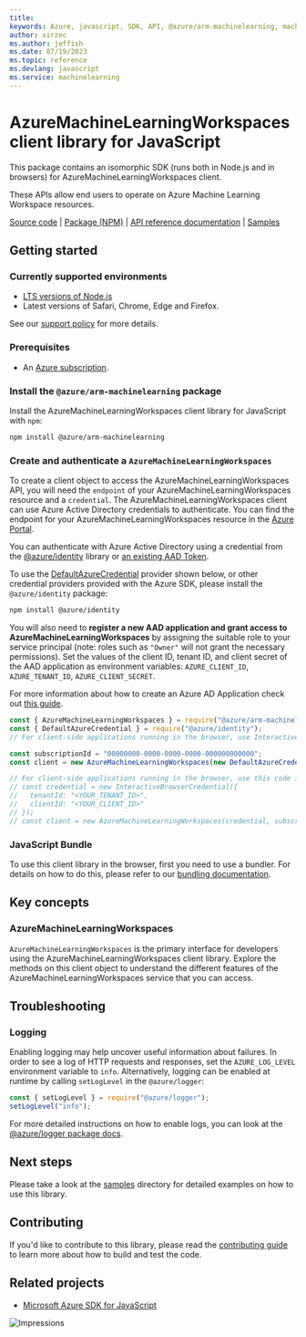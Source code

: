 ```yaml
---
title: 
keywords: Azure, javascript, SDK, API, @azure/arm-machinelearning, machinelearning
author: xirzec
ms.author: jeffish
ms.date: 07/19/2023
ms.topic: reference
ms.devlang: javascript
ms.service: machinelearning
---
```

# AzureMachineLearningWorkspaces client library for JavaScript

This package contains an isomorphic SDK (runs both in Node.js and in browsers) for AzureMachineLearningWorkspaces client.

These APIs allow end users to operate on Azure Machine Learning Workspace resources.

[Source code](https://github.com/Azure/azure-sdk-for-js/tree/main/sdk/machinelearning/arm-machinelearning) |
[Package (NPM)](https://www.npmjs.com/package/@azure/arm-machinelearning) |
[API reference documentation](/javascript/api/@azure/arm-machinelearning) |
[Samples](https://github.com/Azure-Samples/azure-samples-js-management)

## Getting started

### Currently supported environments

- [LTS versions of Node.js](https://github.com/nodejs/release#release-schedule)
- Latest versions of Safari, Chrome, Edge and Firefox.

See our [support policy](https://github.com/Azure/azure-sdk-for-js/blob/main/SUPPORT.md) for more details.

### Prerequisites

- An [Azure subscription][azure_sub].

### Install the `@azure/arm-machinelearning` package

Install the AzureMachineLearningWorkspaces client library for JavaScript with `npm`:

```bash
npm install @azure/arm-machinelearning
```

### Create and authenticate a `AzureMachineLearningWorkspaces`

To create a client object to access the AzureMachineLearningWorkspaces API, you will need the `endpoint` of your AzureMachineLearningWorkspaces resource and a `credential`. The AzureMachineLearningWorkspaces client can use Azure Active Directory credentials to authenticate.
You can find the endpoint for your AzureMachineLearningWorkspaces resource in the [Azure Portal][azure_portal].

You can authenticate with Azure Active Directory using a credential from the [@azure/identity][azure_identity] library or [an existing AAD Token](https://github.com/Azure/azure-sdk-for-js/blob/master/sdk/identity/identity/samples/AzureIdentityExamples.md#authenticating-with-a-pre-fetched-access-token).

To use the [DefaultAzureCredential][defaultazurecredential] provider shown below, or other credential providers provided with the Azure SDK, please install the `@azure/identity` package:

```bash
npm install @azure/identity
```

You will also need to **register a new AAD application and grant access to AzureMachineLearningWorkspaces** by assigning the suitable role to your service principal (note: roles such as `"Owner"` will not grant the necessary permissions).
Set the values of the client ID, tenant ID, and client secret of the AAD application as environment variables: `AZURE_CLIENT_ID`, `AZURE_TENANT_ID`, `AZURE_CLIENT_SECRET`.

For more information about how to create an Azure AD Application check out [this guide](/azure/active-directory/develop/howto-create-service-principal-portal).

```javascript
const { AzureMachineLearningWorkspaces } = require("@azure/arm-machinelearning");
const { DefaultAzureCredential } = require("@azure/identity");
// For client-side applications running in the browser, use InteractiveBrowserCredential instead of DefaultAzureCredential. See https://aka.ms/azsdk/js/identity/examples for more details.

const subscriptionId = "00000000-0000-0000-0000-000000000000";
const client = new AzureMachineLearningWorkspaces(new DefaultAzureCredential(), subscriptionId);

// For client-side applications running in the browser, use this code instead:
// const credential = new InteractiveBrowserCredential({
//   tenantId: "<YOUR_TENANT_ID>",
//   clientId: "<YOUR_CLIENT_ID>"
// });
// const client = new AzureMachineLearningWorkspaces(credential, subscriptionId);
```


### JavaScript Bundle
To use this client library in the browser, first you need to use a bundler. For details on how to do this, please refer to our [bundling documentation](https://aka.ms/AzureSDKBundling).

## Key concepts

### AzureMachineLearningWorkspaces

`AzureMachineLearningWorkspaces` is the primary interface for developers using the AzureMachineLearningWorkspaces client library. Explore the methods on this client object to understand the different features of the AzureMachineLearningWorkspaces service that you can access.

## Troubleshooting

### Logging

Enabling logging may help uncover useful information about failures. In order to see a log of HTTP requests and responses, set the `AZURE_LOG_LEVEL` environment variable to `info`. Alternatively, logging can be enabled at runtime by calling `setLogLevel` in the `@azure/logger`:

```javascript
const { setLogLevel } = require("@azure/logger");
setLogLevel("info");
```

For more detailed instructions on how to enable logs, you can look at the [@azure/logger package docs](https://github.com/Azure/azure-sdk-for-js/tree/main/sdk/core/logger).

## Next steps

Please take a look at the [samples](https://github.com/Azure-Samples/azure-samples-js-management) directory for detailed examples on how to use this library.

## Contributing

If you'd like to contribute to this library, please read the [contributing guide](https://github.com/Azure/azure-sdk-for-js/blob/main/CONTRIBUTING.md) to learn more about how to build and test the code.

## Related projects

- [Microsoft Azure SDK for JavaScript](https://github.com/Azure/azure-sdk-for-js)

![Impressions](https://azure-sdk-impressions.azurewebsites.net/api/impressions/azure-sdk-for-js%2Fsdk%2Fmachinelearning%2Farm-machinelearning%2FREADME.png)

[azure_cli]: /cli/azure
[azure_sub]: https://azure.microsoft.com/free/
[azure_sub]: https://azure.microsoft.com/free/
[azure_portal]: https://portal.azure.com
[azure_identity]: https://github.com/Azure/azure-sdk-for-js/tree/main/sdk/identity/identity
[defaultazurecredential]: https://github.com/Azure/azure-sdk-for-js/tree/main/sdk/identity/identity#defaultazurecredential

